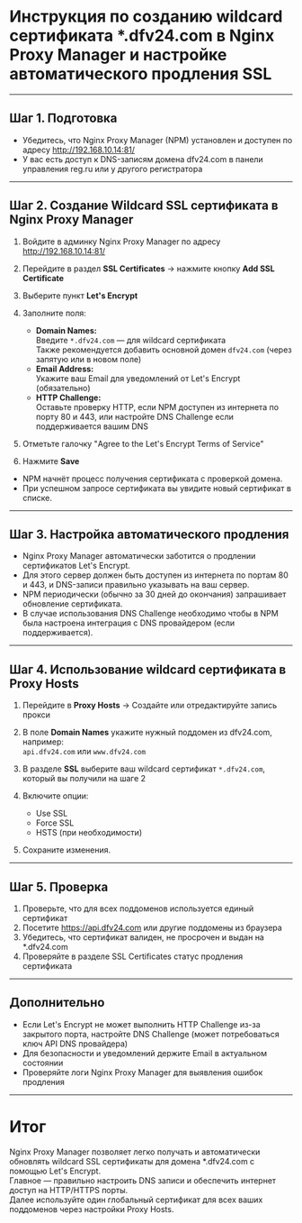 # Инструкция по созданию wildcard сертификата *.dfv24.com в Nginx Proxy Manager и настройке автоматического продления SSL

---

## Шаг 1. Подготовка

- Убедитесь, что Nginx Proxy Manager (NPM) установлен и доступен по адресу http://192.168.10.14:81/
- У вас есть доступ к DNS-записям домена dfv24.com в панели управления reg.ru или у другого регистратора

---

## Шаг 2. Создание Wildcard SSL сертификата в Nginx Proxy Manager

1. Войдите в админку Nginx Proxy Manager по адресу http://192.168.10.14:81/

2. Перейдите в раздел **SSL Certificates** → нажмите кнопку **Add SSL Certificate**

3. Выберите пункт **Let's Encrypt**

4. Заполните поля:
   - **Domain Names:**  
     Введите `*.dfv24.com` — для wildcard сертификата  
     Также рекомендуется добавить основной домен `dfv24.com` (через запятую или в новом поле)  
   - **Email Address:**  
     Укажите ваш Email для уведомлений от Let's Encrypt (обязательно)  
   - **HTTP Challenge:**  
     Оставьте проверку HTTP, если NPM доступен из интернета по порту 80 и 443, или настройте DNS Challenge если поддерживается вашим DNS  

5. Отметьте галочку "Agree to the Let's Encrypt Terms of Service"

6. Нажмите **Save**

- NPM начнёт процесс получения сертификата с проверкой домена.  
- При успешном запросе сертификата вы увидите новый сертификат в списке.

---

## Шаг 3. Настройка автоматического продления

- Nginx Proxy Manager автоматически заботится о продлении сертификатов Let's Encrypt.  
- Для этого сервер должен быть доступен из интернета по портам 80 и 443, и DNS-записи правильно указывать на ваш сервер.  
- NPM периодически (обычно за 30 дней до окончания) запрашивает обновление сертификата.  
- В случае использования DNS Challenge необходимо чтобы в NPM была настроена интеграция с DNS провайдером (если поддерживается).

---

## Шаг 4. Использование wildcard сертификата в Proxy Hosts

1. Перейдите в **Proxy Hosts** → Создайте или отредактируйте запись прокси

2. В поле **Domain Names** укажите нужный поддомен из dfv24.com, например:  
   `api.dfv24.com` или `www.dfv24.com`

3. В разделе **SSL** выберите ваш wildcard сертификат `*.dfv24.com`, который вы получили на шаге 2

4. Включите опции:
   - Use SSL  
   - Force SSL  
   - HSTS (при необходимости)

5. Сохраните изменения.

---

## Шаг 5. Проверка

1. Проверьте, что для всех поддоменов используется единый сертификат  
2. Посетите https://api.dfv24.com или другие поддомены из браузера  
3. Убедитесь, что сертификат валиден, не просрочен и выдан на *.dfv24.com  
4. Проверяйте в разделе SSL Certificates статус продления сертификата

---

## Дополнительно

- Если Let's Encrypt не может выполнить HTTP Challenge из-за закрытого порта, настройте DNS Challenge (может потребоваться ключ API DNS провайдера)  
- Для безопасности и уведомлений держите Email в актуальном состоянии  
- Проверяйте логи Nginx Proxy Manager для выявления ошибок продления

---

# Итог

Nginx Proxy Manager позволяет легко получать и автоматически обновлять wildcard SSL сертификаты для домена *.dfv24.com с помощью Let's Encrypt.  
Главное — правильно настроить DNS записи и обеспечить интернет доступ на HTTP/HTTPS порты.  
Далее используйте один глобальный сертификат для всех ваших поддоменов через настройки Proxy Hosts.